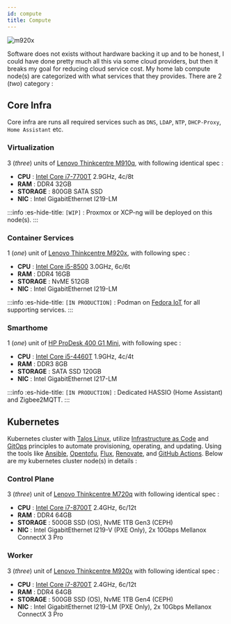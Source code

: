 ```yaml
---
id: compute
title: Compute
---
```


![m920x](/img/docs/m920x.webp)

Software does not exists without hardware backing it up and to be honest, I could have done pretty much all this via some cloud providers, but then it breaks my goal for reducing cloud service cost. My home lab compute node(s) are categorized with what services that they provides. There are 2 (*two*) category :

## Core Infra
Core infra are runs all required services such as `DNS`, `LDAP`, `NTP`, `DHCP-Proxy`, `Home Assistant` etc.

### Virtualization
3 (*three*) units of [Lenovo Thinkcentre M910q](https://www.lenovo.com/us/en/p/desktops/thinkcentre/m-series-tiny/thinkcentre-m910q/11tc1mt910q), with following identical spec :
- **CPU** : [Intel Core i7-7700T](https://www.intel.co.id/content/www/id/id/products/sku/97122/intel-core-i77700t-processor-8m-cache-up-to-3-80-ghz/specifications.html) 2.9GHz, 4c/8t
- **RAM** : DDR4 32GB 
- **STORAGE** : 800GB SATA SSD
- **NIC** : Intel GigabitEthernet I219-LM

:::info :es-hide-title:
`[WIP]` : Proxmox or XCP-ng will be deployed on this node(s).
:::

### Container Services
1 (*one*) unit of [Lenovo Thinkcentre M920x](https://www.lenovo.com/us/en/p/desktops/thinkcentre/m-series-tiny/thinkcentre-m920x/11tc1mtm92x), with following spec :
- **CPU** : [Intel Core i5-8500](https://www.intel.co.id/content/www/id/id/products/sku/129939/intel-core-i58500-processor-9m-cache-up-to-4-10-ghz/specifications.html) 3.0GHz, 6c/6t
- **RAM** : DDR4 16GB
- **STORAGE** : NvME 512GB
- **NIC** : Intel GigabitEthernet I219-LM

:::info :es-hide-title:
`[IN PRODUCTION]` : Podman on [Fedora IoT](https://fedoraproject.org/iot/) for all supporting services.
:::

### Smarthome  
1 (*one*) unit of [HP ProDesk 400 G1 Mini](https://support.hp.com/rs-en/product/setup-user-guides/hp-prodesk-400-g1-desktop-mini-pc/7519860), with following spec :
- **CPU** : [Intel Core i5-4460T](https://www.intel.co.id/content/www/id/id/products/sku/78927/intel-core-i54460t-processor-6m-cache-up-to-2-70-ghz/specifications.html) 1.9GHz, 4c/4t
- **RAM** : DDR3 8GB
- **STORAGE** : SATA SSD 120GB
- **NIC** : Intel GigabitEthernet I217-LM

:::info :es-hide-title:
`[IN PRODUCTION]` : Dedicated HASSIO (Home Assistant) and Zigbee2MQTT.
:::

## Kubernetes 
Kubernetes cluster with [Talos Linux](https://talos.dev), utilize [Infrastructure as Code](https://en.wikipedia.org/wiki/Infrastructure_as_code) and [GitOps](https://www.gitops.tech/) principles to automate provisioning, operating, and updating. Using the tools like [Ansible](https://www.ansible.com/), [Opentofu](https://opentofu.org/), [Flux](https://github.com/fluxcd/flux2), [Renovate](https://github.com/renovatebot/renovate), and [GitHub Actions](https://github.com/features/actions). Below are my kubernetes cluster node(s) in details :

### Control Plane
3 (*three*) unit of [Lenovo Thinkcentre M720q](https://www.lenovo.com/us/en/p/desktops/thinkcentre/m-series-tiny/thinkcentre-m720q/11tc1mtm72q) with following identical spec :
- **CPU** : [Intel Core i7-8700T](https://www.intel.co.id/content/www/id/id/products/sku/129948/intel-core-i78700t-processor-12m-cache-up-to-4-00-ghz/specifications.html) 2.4GHz, 6c/12t
- **RAM** : DDR4 64GB 
- **STORAGE** : 500GB SSD (OS), NvME 1TB Gen3 (CEPH) 
- **NIC** : Intel GigabitEthernet I219-V (PXE Only), 2x 10Gbps Mellanox ConnectX 3 Pro
### Worker
3 (*three*) unit of [Lenovo Thinkcentre M920x](https://www.lenovo.com/us/en/p/desktops/thinkcentre/m-series-tiny/thinkcentre-m920x/11tc1mtm92x) with following identical spec :
- **CPU** : [Intel Core i7-8700T](https://www.intel.co.id/content/www/id/id/products/sku/129948/intel-core-i78700t-processor-12m-cache-up-to-4-00-ghz/specifications.html) 2.4GHz, 6c/12t
- **RAM** : DDR4 64GB 
- **STORAGE** : 500GB SSD (OS), NvME 1TB Gen4 (CEPH) 
- **NIC** : Intel GigabitEthernet I219-LM (PXE Only), 2x 10Gbps Mellanox ConnectX 3 Pro

